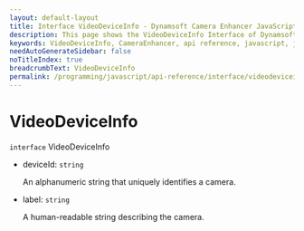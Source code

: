 ```yaml
---
layout: default-layout
title: Interface VideoDeviceInfo - Dynamsoft Camera Enhancer JavaScript API
description: This page shows the VideoDeviceInfo Interface of Dynamsoft Camera Enhancer JavaScript SDK.
keywords: VideoDeviceInfo, CameraEnhancer, api reference, javascript, js
needAutoGenerateSidebar: false
noTitleIndex: true
breadcrumbText: VideoDeviceInfo
permalink: /programming/javascript/api-reference/interface/videodeviceinfo.html
---
```


# VideoDeviceInfo

`interface` VideoDeviceInfo

* deviceId: `string`

  An alphanumeric string that uniquely identifies a camera.

* label: `string`

  A human-readable string describing the camera.
